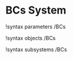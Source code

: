 <!-- MOOSE Documentation Stub: Remove this when content is added. -->

# BCs System
!syntax parameters /BCs

!syntax objects /BCs

!syntax subsystems /BCs

